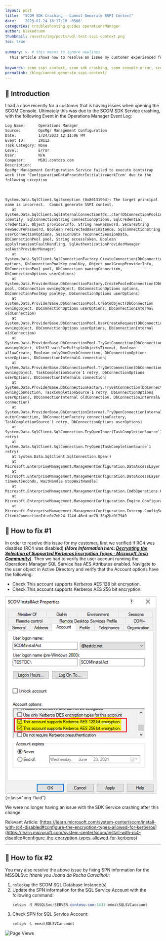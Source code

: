 ```yaml
---
layout: post
title:  "SCOM SDK Crashing - Cannot Generate SSPI Context"
date:   '2023-01-24 16:17:10 -0500'
categories: troubleshooting guides operationsManager
author: blakedrumm
thumbnail: /assets/img/posts/udl-test-sspi-context.png
toc: true

summary: >- # this means to ignore newlines
  This article shows how to resolve an issue my customer experienced for SCOM SDK crashing due to being unable to generate SSPI context. The customer was running SCOM 2022.

keywords: scom sspi context, scom sdk crashing, scom console error, scom 2022 sdk crashing, opsmgr sdk crash
permalink: /blog/cannot-generate-sspi-context/
---
```


## :book: Introduction
I had a case recently for a customer that is having issues when opening the SCOM Console. Ultimately this was due to the SCOM SDK Service crashing, with the following Event in the Operations Manager Event Log:
```
Log Name:      Operations Manager
Source:        OpsMgr Management Configuration
Date:          1/24/2023 12:11:06 PM
Event ID:      29112
Task Category: None
Level:         Error
User:          N/A
Computer:      MS01.contoso.com
Description:
OpsMgr Management Configuration Service failed to execute bootstrap work item 'ConfigurationDataProviderInitializeWorkItem' due to the following exception



System.Data.SqlClient.SqlException (0x80131904): The target principal name is incorrect.  Cannot generate SSPI context.
   at System.Data.SqlClient.SqlInternalConnectionTds..ctor(DbConnectionPoolIdentity identity, SqlConnectionString connectionOptions, SqlCredential credential, Object providerInfo, String newPassword, SecureString newSecurePassword, Boolean redirectedUserInstance, SqlConnectionString userConnectionOptions, SessionData reconnectSessionData, DbConnectionPool pool, String accessToken, Boolean applyTransientFaultHandling, SqlAuthenticationProviderManager sqlAuthProviderManager)
   at System.Data.SqlClient.SqlConnectionFactory.CreateConnection(DbConnectionOptions options, DbConnectionPoolKey poolKey, Object poolGroupProviderInfo, DbConnectionPool pool, DbConnection owningConnection, DbConnectionOptions userOptions)
   at System.Data.ProviderBase.DbConnectionFactory.CreatePooledConnection(DbConnectionPool pool, DbConnection owningObject, DbConnectionOptions options, DbConnectionPoolKey poolKey, DbConnectionOptions userOptions)
   at System.Data.ProviderBase.DbConnectionPool.CreateObject(DbConnection owningObject, DbConnectionOptions userOptions, DbConnectionInternal oldConnection)
   at System.Data.ProviderBase.DbConnectionPool.UserCreateRequest(DbConnection owningObject, DbConnectionOptions userOptions, DbConnectionInternal oldConnection)
   at System.Data.ProviderBase.DbConnectionPool.TryGetConnection(DbConnection owningObject, UInt32 waitForMultipleObjectsTimeout, Boolean allowCreate, Boolean onlyOneCheckConnection, DbConnectionOptions userOptions, DbConnectionInternal& connection)
   at System.Data.ProviderBase.DbConnectionPool.TryGetConnection(DbConnection owningObject, TaskCompletionSource`1 retry, DbConnectionOptions userOptions, DbConnectionInternal& connection)
   at System.Data.ProviderBase.DbConnectionFactory.TryGetConnection(DbConnection owningConnection, TaskCompletionSource`1 retry, DbConnectionOptions userOptions, DbConnectionInternal oldConnection, DbConnectionInternal& connection)
   at System.Data.ProviderBase.DbConnectionInternal.TryOpenConnectionInternal(DbConnection outerConnection, DbConnectionFactory connectionFactory, TaskCompletionSource`1 retry, DbConnectionOptions userOptions)
   at System.Data.SqlClient.SqlConnection.TryOpenInner(TaskCompletionSource`1 retry)
   at System.Data.SqlClient.SqlConnection.TryOpen(TaskCompletionSource`1 retry)
   at System.Data.SqlClient.SqlConnection.Open()
   at Microsoft.EnterpriseManagement.ManagementConfiguration.DataAccessLayer.ConnectionManagementOperation.Execute()
   at Microsoft.EnterpriseManagement.ManagementConfiguration.DataAccessLayer.DataAccessOperation.ExecuteSynchronously(Int32 timeoutSeconds, WaitHandle stopWaitHandle)
   at Microsoft.EnterpriseManagement.ManagementConfiguration.CmdbOperations.CmdbDataProvider.Initialize()
   at Microsoft.EnterpriseManagement.ManagementConfiguration.Engine.ConfigurationDataProviderInitializeWorkItem.ExecuteWorkItem()
   at Microsoft.EnterpriseManagement.ManagementConfiguration.Interop.ConfigServiceEngineWorkItem.Execute()
ClientConnectionId:c0z7eb24-124d-46ed-xe78-36q2ba9f7949
```

## :page_with_curl: How to fix #1
In order to resolve this issue for my customer, first we verified if RC4 was disabled (RC4 was disabled) ***(More Information here: [Decrypting the Selection of Supported Kerberos Encryption Types - Microsoft Tech Community](https://techcommunity.microsoft.com/t5/core-infrastructure-and-security/decrypting-the-selection-of-supported-kerberos-encryption-types/ba-p/1628797))***. Then we had to verify the user account running the Operations Manager SQL Service has AES Attributes enabled. Navigate to the user object in Active Directory and verify that the Account options have the following:

 - Check This account supports Kerberos AES 128 bit encryption.
 - Check This account supports Kerberos AES 256 bit encryption.

![Attributes for SCOM Account](/assets/img/posts/attributes-domain-controller.png){:class="img-fluid"}

We were no longer having an issue with the SDK Service crashing after this change.

Relevant Article: [https://learn.microsoft.com/system-center/scom/install-with-rc4-disabled#configure-the-encryption-types-allowed-for-kerberos](https://learn.microsoft.com/system-center/scom/install-with-rc4-disabled#configure-the-encryption-types-allowed-for-kerberos)

---

## :page_with_curl: How to fix #2
You may also resolve the above issue by fixing SPN information for the MSSQLSvc *(thank you Joana da Rocha Carvalho!)*:
1. `nslookup` the SCOM SQL Database Instance(s)
2. Update the SPN information for the SQL Service Account with the following command:
   ```powershell
   setspn -S MSSQLSvc/SERVER.contoso.com:1433 emea\SQLSVCaccount
   ```
3. Check SPN for SQL Service Account:
   ```powershell
   setspn -L emea\SQLSVCaccount
   ```

![Page Views](https://counter.blakedrumm.com/count/tag.svg?url=blakedrumm.com/blog/cannot-generate-sspi-context/)

<!--
Having trouble with Pages? Check out our [documentation](https://docs.github.com/categories/github-pages-basics/) or [contact support](https://support.github.com/contact) and we’ll help you sort it out.

Tip:
To add auto-size pictures:
![/assets/img/posts/example.jpg](/assets/img/posts/example.jpg){:class="img-fluid"}
-->
